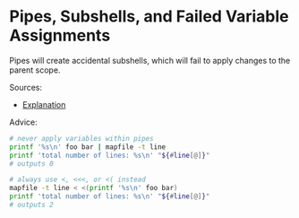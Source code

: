 # Pipes, Subshells, and Failed Variable Assignments

Pipes will create accidental subshells, which will fail to apply changes to the parent scope.

Sources:

- [Explanation](https://mywiki.wooledge.org/BashFAQ/024)

Advice:

```bash
# never apply variables within pipes
printf '%s\n' foo bar | mapfile -t line
printf 'total number of lines: %s\n' "${#line[@]}"
# outputs 0

# always use <, <<<, or <( instead
mapfile -t line < <(printf '%s\n' foo bar)
printf 'total number of lines: %s\n' "${#line[@]}"
# outputs 2
```
